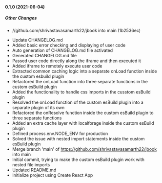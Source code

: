 #### 0.1.0 (2021-06-04)

##### Other Changes

* //github.com/shrivastavasamarth22/jbook into main (1b2536ec)

- Update CHANGELOG.md
- Added basic error checking and displaying of user code
- Auto generation of CHANGELOG.md file activated
- Generated CHANGELOG.md file
- Passed user code directly along the iframe and then executed it
- Added iframe to remotely execute user code
- Extracted common caching logic into a separate onLoad function inside the custom esbuild plugin
- Refactored the onLoad function into three separate functions in the custom esBuild plugin
- Added the functionality to handle css imports in the cusstom esBuild plugin
- Resolved the onLoad function of the custom esBuild plugin into a separate plugin of its own
- Refactored the onResolve function inside the custom esBuild plugin to three separate functions
- Added an extra cache layer with localforage inside the custom esBuild plugin
- Defined process.env.NODE_ENV for production
- Solved the issue with nested import statements inside the custom esBuild plugin
- Merge branch 'main' of https://github.com/shrivastavasamarth22/jbook into main
- Initial commit, trying to make the custom esBuild plugin work with nested file imports
- Updated README.md
- Initialize project using Create React App
